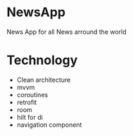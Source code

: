 # NewsApp
News App for all News arround the world 

# Technology 
* Clean architecture 
* mvvm 
* coroutines
* retrofit 
* room
* hilt for di
* navigation component 
